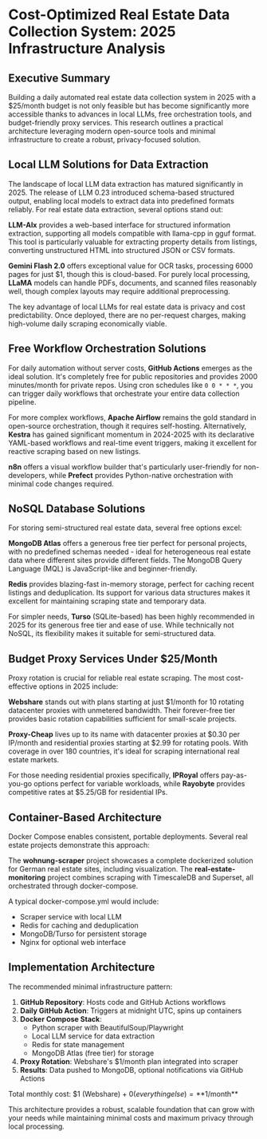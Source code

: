# Cost-Optimized Real Estate Data Collection System: 2025 Infrastructure Analysis

## Executive Summary

Building a daily automated real estate data collection system in 2025 with a $25/month budget is not only feasible but has become significantly more accessible thanks to advances in local LLMs, free orchestration tools, and budget-friendly proxy services. This research outlines a practical architecture leveraging modern open-source tools and minimal infrastructure to create a robust, privacy-focused solution.

## Local LLM Solutions for Data Extraction

The landscape of local LLM data extraction has matured significantly in 2025. The release of LLM 0.23 introduced schema-based structured output, enabling local models to extract data into predefined formats reliably. For real estate data extraction, several options stand out:

**LLM-AIx** provides a web-based interface for structured information extraction, supporting all models compatible with llama-cpp in gguf format. This tool is particularly valuable for extracting property details from listings, converting unstructured HTML into structured JSON or CSV formats.

**Gemini Flash 2.0** offers exceptional value for OCR tasks, processing 6000 pages for just $1, though this is cloud-based. For purely local processing, **LLaMA** models can handle PDFs, documents, and scanned files reasonably well, though complex layouts may require additional preprocessing.

The key advantage of local LLMs for real estate data is privacy and cost predictability. Once deployed, there are no per-request charges, making high-volume daily scraping economically viable.

## Free Workflow Orchestration Solutions

For daily automation without server costs, **GitHub Actions** emerges as the ideal solution. It's completely free for public repositories and provides 2000 minutes/month for private repos. Using cron schedules like `0 0 * * *`, you can trigger daily workflows that orchestrate your entire data collection pipeline.

For more complex workflows, **Apache Airflow** remains the gold standard in open-source orchestration, though it requires self-hosting. Alternatively, **Kestra** has gained significant momentum in 2024-2025 with its declarative YAML-based workflows and real-time event triggers, making it excellent for reactive scraping based on new listings.

**n8n** offers a visual workflow builder that's particularly user-friendly for non-developers, while **Prefect** provides Python-native orchestration with minimal code changes required.

## NoSQL Database Solutions

For storing semi-structured real estate data, several free options excel:

**MongoDB Atlas** offers a generous free tier perfect for personal projects, with no predefined schemas needed - ideal for heterogeneous real estate data where different sites provide different fields. The MongoDB Query Language (MQL) is JavaScript-like and beginner-friendly.

**Redis** provides blazing-fast in-memory storage, perfect for caching recent listings and deduplication. Its support for various data structures makes it excellent for maintaining scraping state and temporary data.

For simpler needs, **Turso** (SQLite-based) has been highly recommended in 2025 for its generous free tier and ease of use. While technically not NoSQL, its flexibility makes it suitable for semi-structured data.

## Budget Proxy Services Under $25/Month

Proxy rotation is crucial for reliable real estate scraping. The most cost-effective options in 2025 include:

**Webshare** stands out with plans starting at just $1/month for 10 rotating datacenter proxies with unmetered bandwidth. Their forever-free tier provides basic rotation capabilities sufficient for small-scale projects.

**Proxy-Cheap** lives up to its name with datacenter proxies at $0.30 per IP/month and residential proxies starting at $2.99 for rotating pools. With coverage in over 180 countries, it's ideal for scraping international real estate markets.

For those needing residential proxies specifically, **IPRoyal** offers pay-as-you-go options perfect for variable workloads, while **Rayobyte** provides competitive rates at $5.25/GB for residential IPs.

## Container-Based Architecture

Docker Compose enables consistent, portable deployments. Several real estate projects demonstrate this approach:

The **wohnung-scraper** project showcases a complete dockerized solution for German real estate sites, including visualization. The **real-estate-monitoring** project combines scraping with TimescaleDB and Superset, all orchestrated through docker-compose.

A typical docker-compose.yml would include:
- Scraper service with local LLM
- Redis for caching and deduplication  
- MongoDB/Turso for persistent storage
- Nginx for optional web interface

## Implementation Architecture

The recommended minimal infrastructure pattern:

1. **GitHub Repository**: Hosts code and GitHub Actions workflows
2. **Daily GitHub Action**: Triggers at midnight UTC, spins up containers
3. **Docker Compose Stack**:
   - Python scraper with BeautifulSoup/Playwright
   - Local LLM service for data extraction
   - Redis for state management
   - MongoDB Atlas (free tier) for storage
4. **Proxy Rotation**: Webshare's $1/month plan integrated into scraper
5. **Results**: Data pushed to MongoDB, optional notifications via GitHub Actions

Total monthly cost: $1 (Webshare) + $0 (everything else) = **$1/month**

This architecture provides a robust, scalable foundation that can grow with your needs while maintaining minimal costs and maximum privacy through local processing.